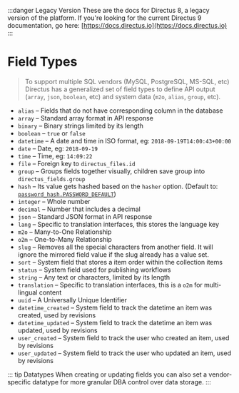 :::danger Legacy Version
These are the docs for Directus 8, a legacy version of the platform. If you're looking for the current Directus 9 documentation, go here: [https://docs.directus.io](https://docs.directus.io)
:::

# Field Types

> To support multiple SQL vendors (MySQL, PostgreSQL, MS-SQL, etc) Directus has a generalized set of field types to define API output (`array`, `json`, `boolean`, etc) and system data (`m2o`, `alias`, `group`, etc).

* `alias` – Fields that do not have corresponding column in the database
* `array` – Standard array format in API response
* `binary` – Binary strings limited by its length
* `boolean` – `true` or `false`
* `datetime` – A date and time in ISO format, eg: `2018-09-19T14:00:43+00:00`
* `date` – Date, eg: `2018-09-19`
* `time` – Time, eg: `14:09:22`
* `file` – Foreign key to `directus_files.id`
* `group` – Groups fields together visually, children save group into `directus_fields.group`
* `hash` – Its value gets hashed based on the `hasher` option. (Default to: [`password_hash.PASSWORD_DEFAULT`](http://php.net/manual/en/function.password-hash.php))
* `integer` – Whole number
* `decimal` – Number that includes a decimal
* `json` – Standard JSON format in API response
* `lang` – Specific to translation interfaces, this stores the language key
* `m2o` – Many-to-One Relationship
* `o2m` – One-to-Many Relationship
* `slug` – Removes all the special characters from another field. It will ignore the mirrored field value if the slug already has a value set.
* `sort` – System field that stores a item order within the collection items
* `status` – System field used for publishing workflows
* `string` – Any text or characters, limited by its length
* `translation` – Specific to translation interfaces, this is a `o2m` for multi-lingual content
* `uuid` – A Universally Unique Identifier
* `datetime_created` – System field to track the datetime an item was created, used by revisions
* `datetime_updated` – System field to track the datetime an item was updated, used by revisions
* `user_created` – System field to track the user who created an item, used by revisions
* `user_updated` – System field to track the user who updated an item, used by revisions

::: tip Datatypes
When creating or updating fields you can also set a vendor-specific datatype for more granular DBA control over data storage.
:::